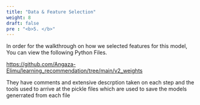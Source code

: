 ```yaml
---
title: "Data & Feature Selection" 
weight: 8
draft: false
pre : "<b>5. </b>"
---
```



In order for the walkthrough on how we selected features for this model, You can view the following Python Files.

https://github.com/Angaza-Elimu/learning_recommendation/tree/main/v2_weights

They have comments and extensive descrption taken on each step and the tools used to arrive at the pickle files which are used to
save the models generrated from each file